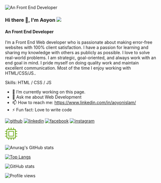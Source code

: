 ![An Front End Developer](https://arturssmirnovs.github.io//images/banner.png)

### Hi there 👋, I'm Aoyon <img src="https://camo.githubusercontent.com/2c8b3670d933220ae3c023fa1d568682975cce3f10799d0d3ff5ecac394b4ee8/68747470733a2f2f6d656469612e67697068792e636f6d2f6d656469612f31326f75664342304d795a31476f2f67697068792e676966" data-canonical-src="https://media.giphy.com/media/12oufCB0MyZ1Go/giphy.gif" style="max-width: 100%; display: inline-block;" data-target="animated-image.originalImage">
#### An Front End Developer


I’m a Front End Web developer who is passionate about making error-free websites with 100% client satisfaction. I have a passion for learning and sharing my knowledge with others as publicly as possible. I love to solve real-world problems. I am strategic, goal-oriented, and always work with an end goal in mind. I pride myself on doing quality work and maintain excellent communication. Most of the time I enjoy working with HTML/CSS/JS..

Skills: HTML / CSS / JS

- 🔭 I’m currently working on this page. 
- 💬 Ask me about Web Development 
- 📫 How to reach me: https://www.linkedin.com/in/aoyonislam/ 
- ⚡ Fun fact: Love to write code 


[<img src='https://cdn.jsdelivr.net/npm/simple-icons@3.0.1/icons/github.svg' alt='github' height='40'>](https://github.com/AoyonDev)  [<img src='https://cdn.jsdelivr.net/npm/simple-icons@3.0.1/icons/linkedin.svg' alt='linkedin' height='40'>](https://www.linkedin.com/in/aoyonislam/)  [<img src='https://cdn.jsdelivr.net/npm/simple-icons@3.0.1/icons/facebook.svg' alt='facebook' height='40'>](https://www.facebook.com/niloyahmedyt)  [<img src='https://cdn.jsdelivr.net/npm/simple-icons@3.0.1/icons/instagram.svg' alt='instagram' height='40'>](https://www.instagram.com/coderaoyon/)  

<a href='https://docs.github.com/en/developers'><img src='https://raw.githubusercontent.com/acervenky/animated-github-badges/master/assets/devbadge.gif' width='40' height='40'></a> 

![Anurag's GitHub stats](https://github-readme-stats.vercel.app/api?username=anuraghazra&show_icons=true&theme=transparent)

[![Top Langs](https://github-readme-stats.vercel.app/api/top-langs/?username=AoyonDev)](https://github.com/anuraghazra/github-readme-stats)

![GitHub stats](https://github-readme-stats.vercel.app/api?username=AoyonDev&show_icons=true)  

![Profile views](https://gpvc.arturio.dev/AoyonDev)  
